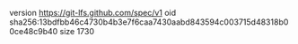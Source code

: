 version https://git-lfs.github.com/spec/v1
oid sha256:13bdfbb46c4730b4b3e7f6caa7430aabd843594c003715d48318b00ce48c9b40
size 1730
